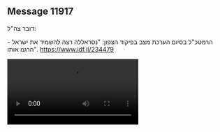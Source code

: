 ## Message 11917

דובר צה"ל: 

הרמטכ"ל בסיום הערכת מצב בפיקוד הצפון: "נסראללה רצה להשמיד את ישראל - הרגנו אותו".
https://www.idf.il/234479

![Video](https://data.iron-swords.co.il/2024/September/28/https://data.iron-swords.co.il/2024/September/28/11917/11917_media.mp4)
